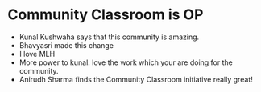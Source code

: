 # Community Classroom is OP

- Kunal Kushwaha says that this community is amazing.
- Bhavyasri made this change
- I love MLH
- More power to kunal. love the work which your are doing for the community.
- Anirudh Sharma finds the Community Classroom initiative really great!
